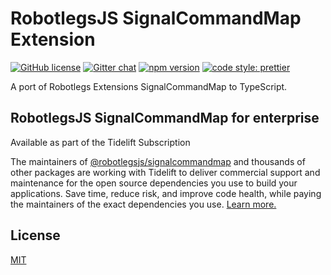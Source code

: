 # RobotlegsJS SignalCommandMap Extension

[![GitHub license](https://img.shields.io/badge/license-MIT-green.svg)](https://github.com/RobotlegsJS/Robotlegs/tree/master/packages/signalcommandmap/LICENSE)
[![Gitter chat](https://badges.gitter.im/RobotlegsJS/RobotlegsJS.svg)](https://gitter.im/RobotlegsJS/RobotlegsJS)
[![npm version](https://badge.fury.io/js/%40robotlegsjs%2Fsignalcommandmap.svg)](https://badge.fury.io/js/%40robotlegsjs%2Fsignalcommandmap)
[![code style: prettier](https://img.shields.io/badge/code_style-prettier-ff69b4.svg?style=flat-square)](https://github.com/prettier/prettier)

A port of Robotlegs Extensions SignalCommandMap to TypeScript.

## RobotlegsJS SignalCommandMap for enterprise

Available as part of the Tidelift Subscription

The maintainers of [@robotlegsjs/signalcommandmap](https://github.com/RobotlegsJS/Robotlegs/tree/master/packages/signalcommandmap) and thousands of other packages are working with Tidelift to deliver commercial support and maintenance for the open source dependencies you use to build your applications. Save time, reduce risk, and improve code health, while paying the maintainers of the exact dependencies you use. [Learn more.](https://tidelift.com/subscription/pkg/npm-robotlegsjs-signalcommandmap?utm_source=npm-robotlegsjs-signalcommandmap&utm_medium=referral&utm_campaign=enterprise&utm_term=repo)

## License

[MIT](LICENSE)
